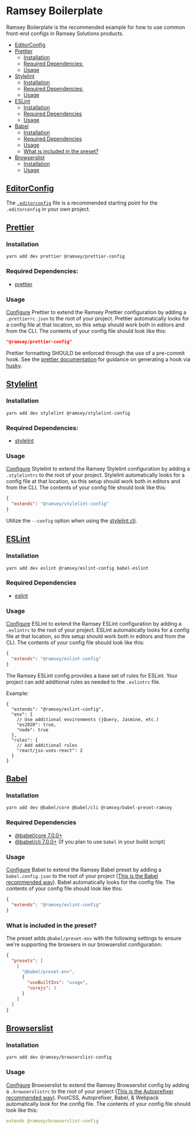 <!-- omit in toc -->
# Ramsey Boilerplate

Ramsey Boilerplate is the recommended example for how to use common front-end configs in Ramsey Solutions products.

- [EditorConfig](#editorconfig)
- [Prettier](#prettier)
  - [Installation](#installation)
  - [Required Dependencies:](#required-dependencies)
  - [Usage](#usage)
- [Stylelint](#stylelint)
  - [Installation](#installation-1)
  - [Required Dependencies:](#required-dependencies-1)
  - [Usage](#usage-1)
- [ESLint](#eslint)
  - [Installation](#installation-2)
  - [Required Dependencies](#required-dependencies-2)
  - [Usage](#usage-2)
- [Babel](#babel)
  - [Installation](#installation-3)
  - [Required Dependencies](#required-dependencies-3)
  - [Usage](#usage-3)
  - [What is included in the preset?](#what-is-included-in-the-preset)
- [Browserslist](#browserslist)
  - [Installation](#installation-4)
  - [Usage](#usage-4)

## [EditorConfig](https://editorconfig.org/)

The [`.editorconfig`](.editorconfig) file is a recommended starting point for the `.editorconfig` in your own project.

## [Prettier](https://prettier.io/)

### Installation

```
yarn add dev prettier @ramsey/prettier-config
```

### Required Dependencies:

- [prettier](https://www.npmjs.com/package/prettier)

### Usage

[Configure](https://prettier.io/docs/en/configuration.html) Prettier to extend the Ramsey Prettier configuration by adding a `.prettierrc.json` to the root of your project. Prettier automatically looks for a config file at that location, so this setup should work both in editors and from the CLI. The contents of your config file should look like this:

```json
"@ramsey/prettier-config"
```

Prettier formatting SHOULD be enforced through the use of a pre-commit hook. See the [prettier documentation](https://prettier.io/docs/en/precommit.html) for guidance on generating a hook via [husky](https://github.com/typicode/husky).

## [Stylelint](https://stylelint.io/)

### Installation

```
yarn add dev stylelint @ramsey/stylelint-config
```

### Required Dependencies:

- [stylelint](https://www.npmjs.com/package/stylelint)

### Usage

[Configure](https://stylelint.io/user-guide/configuration/) Stylelint to extend the Ramsey Stylelint configuration by adding a `.stylelintrc` to the root of your project. Stylelint automatically looks for a config file at that location, so this setup should work both in editors and from the CLI. The contents of your config file should look like this:

```json
{
  "extends": "@ramsey/stylelint-config"
}
```

Utilize the `--config` option when using the [stylelint cli](https://stylelint.io/user-guide/cli/).

## [ESLint](https://eslint.org/)

### Installation

```
yarn add dev eslint @ramsey/eslint-config babel-eslint
```

### Required Dependencies

- [eslint](https://www.npmjs.com/package/eslint)

### Usage

[Configure](https://eslint.org/docs/user-guide/configuring/) ESLint to extend the Ramsey ESLint configuration by adding a `.eslintrc` to the root of your project. ESLint automatically looks for a config file at that location, so this setup should work both in editors and from the CLI. The contents of your config file should look like this:

```json
{
  "extends": "@ramsey/eslint-config"
}
```
The Ramsey ESLint config provides a base set of rules for ESLint. Your project can add additional rules as needed to the `.eslintrc` file.

Example:
```jsonc
{
  "extends": "@ramsey/eslint-config",
  "env": {
    // Use additional environments (jQuery, Jasmine, etc.)
    "es2020": true,
    "node": true
  },
  "rules": {
    // Add additional rules
    "react/jsx-uses-react": 2
  }
}
```

## [Babel](https://babeljs.io/)

### Installation

```
yarn add dev @babel/core @babel/cli @ramsey/babel-preset-ramsey
```

### Required Dependencies
- [@babel/core 7.0.0+](https://www.npmjs.com/package/@babel/core)
- [@babel/cli 7.0.0+](https://www.npmjs.com/package/@babel/cli) (If you plan to use `babel` in your build script)

### Usage
[Configure](https://babeljs.io/docs/en/configuration) Babel to extend the Ramsey Babel preset by adding a `babel.config.json` to the root of your project ([This is the Babel recommended way](https://babeljs.io/docs/en/configuration#whats-your-use-case)). Babel automatically looks for the config file. The contents of your config file should look like this:

```json
{
  "extends": "@ramsey/eslint-config"
}
```

### What is included in the preset?
The preset adds `@babel/preset-env` with the following settings to ensure we're supporting the browsers in our browserslist configuration:

```json
{
  "presets": [
    [
      "@babel/preset-env",
      {
        "useBuiltIns": "usage",
        "corejs": 3
      }
    ]
  ]
}
```

## [Browserslist](https://github.com/browserslist/browserslist)

### Installation

```
yarn add dev @ramsey/browserslist-config
```

### Usage
[Configure](https://github.com/browserslist/browserslist#shareable-configs) Browserslist to extend the Ramsey Browserslist config by adding a `.browserslistrc` to the root of your project ([This is the Autoprefixer recommended way](https://github.com/postcss/autoprefixer#browsers)). PostCSS, Autoprefixer, Babel, & Webpack automatically look for the config file. The contents of your config file should look like this:

```yaml
extends @ramsey/browserslist-config
```
